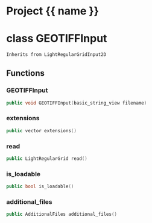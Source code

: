 <script setup>
import {useRoute} from 'vitepress'
const {path} = useRoute()
const tokens = path.split('/')
const words = tokens[2].split('-');
for (let i = 0; i < words.length; i++) {
    words[i] = words[i].charAt(0).toUpperCase() + words[i].slice(1);
    words[i] = words[i].replace('geode', 'Geode')
}
const name = words.join('-');
</script>
# Project {{ name }}

# class GEOTIFFInput


```cpp
Inherits from LightRegularGridInput2D
```



## Functions

### GEOTIFFInput

```cpp
public void GEOTIFFInput(basic_string_view filename)
```


### extensions

```cpp
public vector extensions()
```


### read

```cpp
public LightRegularGrid read()
```


### is_loadable

```cpp
public bool is_loadable()
```


### additional_files

```cpp
public AdditionalFiles additional_files()
```




